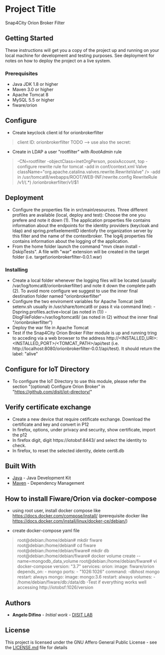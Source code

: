 # Project Title

Snap4City Orion Broker Filter

## Getting Started

These instructions will get you a copy of the project up and running on your local machine for development and testing purposes. See deployment for notes on how to deploy the project on a live system.

### Prerequisites

* Java JDK 1.8 or higher
* Maven 3.0 or higher
* Apache Tomcat 8
* MySQL 5.5 or higher
* fiware/orion

## Configure
- Create keyclock client id for orionbrokerfilter
>client ID: orionbrokerfilter
>TODO --> use also the secret: <orionbrokerfilter-secret>
- Create in LDAP a user "rootfilter" with _RootAdmin_ rule
>-CN=rootfilter
>-objectClass=inetOrgPerson, posixAccount, top 
-configure rewrite rule for tomcat
>-add in conf/context.xml
>Valve className="org.apache.catalina.valves.rewrite.RewriteValve" />
>-add in /usr/tomcat8/webapps/ROOT/WEB-INF/rewrite.config
>RewriteRule /v1/(.*) /orionbrokerfilter/v1/$1

## Deployment

* Configure the properties file in src\main\resources. Three different profiles are available (local, deploy and test): Choose the one you prefere and note it down (1). The application properties file contains information about the endpoints for the identity providers (keycloak and ldap) and spring.prefixelementID identiofy the organization server by this filter and the name of the contextbroker. The log4j properties file contains information about the logging of the application.
* From the home folder launch the command "mvn clean install -DskipTests". A file with "war" extension will be created in the target folder (i.e. target\orionbrokerfilter-0.0.1.war)

### Installing

* Create a local folder whenever the logging files will be located (usually /var/log/tomcat8/orionbrokerfilter) and note it down the complete path (2). To avoid more configure we suggest to use the inner final destination folder named "orionbrokerfilter"
* Configure the two enviroment variables for Apache Tomcat (edit setenv.sh usually in /usr/share/tomcat8 or pass it via command line): -Dspring.profiles.active=local (as noted in (1)) -DlogFileFolder=/var/log/tomcat8/ (as noted in (2) without the inner final "/orionbrokerfilter")
* Deploy the war file in Apache Tomcat 
* Test if the Snap4City Orion Broker Filter module is up and running tring to acceding via a web browser to the address http://<INSTALLED_URI>:<INSTALLED_PORT>/<TOMCAT_PATH>/api/test (i.e. http://localhost:8080/orionbrokerfilter-0.0.1/api/test). It should return the label: "alive"

## Configure for IoT Directory
- To configure the IoT Directory to use this module, please refer the section "(optional) Configure Orion Broker" in "https://github.com/disit/iot-directory/"

## Verify certificate exchange
- Create a new device that require cetificate exchange. Download the certificate and key and convert in P12
- In firefox, options, under privacy and security, show certificate, import the p12
- In firefox digit, digit https://iotobsf:8443/ and select the identity to check. 
- In firefox, to reset the selected identity, delete cert8.db

## Built With

* [Java](https://www.oracle.com) - Java Development Kit
* [Maven](https://maven.apache.org/) - Dependency Management

## How to install Fiware/Orion via docker-compose

- using root user, install docker compose like https://docs.docker.com/compose/install/ (prerequisite docker like https://docs.docker.com/install/linux/docker-ce/debian/)

- create docker-compose yaml file
>root@debian:/home/debian# mkdir fiware
>root@debian:/home/debian# cd fiware
>root@debian:/home/debian/fiware# mkdir db
>root@debian:/home/debian/fiware# docker volume create --name=mongodb_data_volume
>root@debian:/home/debian/fiware# vi docker-compose
>    version: "3.7"
>    services:
>       orion:
>          image: fiware/orion
>          depends_on:
>            - mongo
>          ports:
>            - "1026:1026"
>          command: -dbhost mongo
>          restart: always
>       mongo:
>          image: mongo:3.6
>          restart: always
>          volumes:
>            - /home/debian/fiware/db:/data/db
-Test if everything works well accessing http://iotobsf:1026/version

## Authors

* **Angelo Difino** - *Initial work* - [DISIT LAB](https://github.com/disit)

## License

This project is licensed under the GNU Affero General Public License - see the [LICENSE.md](LICENSE) file for details